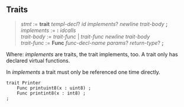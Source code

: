 ## Traits

> *stmt* := **trait** *templ-decl*? *id* *implements*? *newline* *trait-body* **;**\
> *implements* := **:** *idcalls*\
> *trait-body* := *trait-func* | *trait-func* *newline* *trait-body*\
> *trait-func* := **Func** *func-decl-name* *params*? *return-type*? **;**

Where: *implements* are traits, the trait implements, too. A trait only has
declared virtual functions.

In *implements* a trait must only be referenced one time directly.

```
trait Printer
	Func printuint8(x : uint8) ;
	Func printint8(x : int8) ;
;
```

